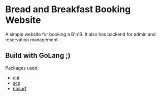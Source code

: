 # Bread and Breakfast Booking Website

A simple website for booking a B'n'B. It also has backend for admin and reservation management.

## Build with GoLang ;)

Packages used:
- [chi](github.com/go-chi/chi)
- [scs](github.com/alexedwards/scs/v2)
- [nosurf](github.com/justinas/nosurf)